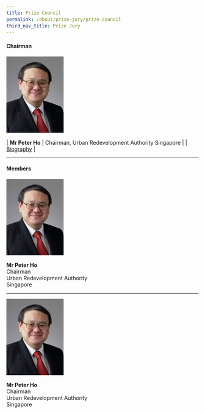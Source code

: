 ```yaml
---
title: Prize Council
permalink: /about/prize-jury/prize-council
third_nav_title: Prize Jury
---
```


#### **Chairman**

<div style="width:150px"><img src="/images/jury/peter-ho.jpg" alt="Peter Ho" /></div>

| **Mr Peter Ho** | Chairman, Urban Redevelopment Authority Singapore | 
| [Biography](www.google.com) |

---

#### **Members**

<div style="width:150px"><img src="/images/jury/peter-ho.jpg" alt="Peter Ho" /></div>

**Mr Peter Ho**<br>
Chairman<br>
Urban Redevelopment Authority  
Singapore

---

<div style="width:150px"><img src="/images/jury/peter-ho.jpg" alt="Peter Ho" /></div>

**Mr Peter Ho**<br>
Chairman<br>
Urban Redevelopment Authority  
Singapore

